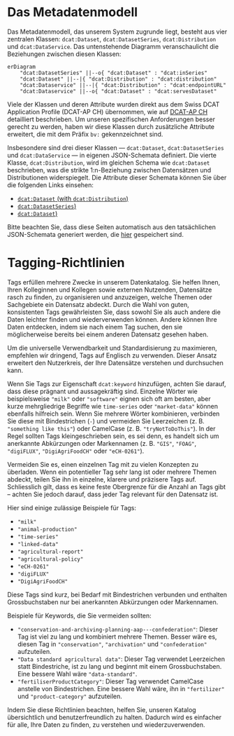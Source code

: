 # Das Metadatenmodell

Das Metadatenmodell, das unserem System zugrunde liegt, besteht aus vier zentralen Klassen: `dcat:Dataset`, `dcat:DatasetSeries`, `dcat:Distribution` und `dcat:DataService`. 
Das untenstehende Diagramm veranschaulicht die Beziehungen zwischen diesen Klassen:

```mermaid
erDiagram
    "dcat:DatasetSeries" ||--o{ "dcat:Dataset" : "dcat:inSeries"
    "dcat:Dataset" ||--|{ "dcat:Distribution" : "dcat:distribution"
    "dcat:Dataservice" ||--|{ "dcat:Distribution" : "dcat:endpointURL"
    "dcat:Dataservice" ||--o{ "dcat:Dataset" : "dcat:servesDataset"
```

Viele der Klassen und deren Attribute wurden direkt aus dem Swiss DCAT Application Profile (DCAT-AP CH) übernommen, wie auf [DCAT-AP CH](https://www.dcat-ap.ch/) detailliert beschrieben.
Um unseren spezifischen Anforderungen besser gerecht zu werden, haben wir diese Klassen durch zusätzliche Attribute erweitert, die mit dem Präfix `bv:` gekennzeichnet sind.

Insbesondere sind drei dieser Klassen — `dcat:Dataset`, `dcat:DatasetSeries` und `dcat:DataService` — in eigenen JSON-Schemata definiert. Die vierte Klasse, `dcat:Distribution`, wird im gleichen Schema wie `dcat:Dataset` beschrieben, was die strikte 1:n-Beziehung zwischen Datensätzen und Distributionen widerspiegelt.
Die Attribute dieser Schemata können Sie über die folgenden Links einsehen:

- [`dcat:Dataset` (with `dcat:Distribution`)](https://json-schema.app/view/%23?url=https%3A%2F%2Fraw.githubusercontent.com%2Fblw-ofag-ufag%2Fmetadata%2Frefs%2Fheads%2Fmain%2Fdata%2Fschemas%2Fdataset.json)
- [`dcat:DatasetSeries`)](https://json-schema.app/view/%23?url=https%3A%2F%2Fraw.githubusercontent.com%2Fblw-ofag-ufag%2Fmetadata%2Frefs%2Fheads%2Fmain%2Fdata%2Fschemas%2FdatasetSeries.json)
- [`dcat:Dataset`)](https://json-schema.app/view/%23?url=https%3A%2F%2Fraw.githubusercontent.com%2Fblw-ofag-ufag%2Fmetadata%2Frefs%2Fheads%2Fmain%2Fdata%2Fschemas%2FdataService.json)

Bitte beachten Sie, dass diese Seiten automatisch aus den tatsächlichen JSON-Schemata generiert werden, die [hier](https://github.com/blw-ofag-ufag/metadata/tree/main/data/schemas) gespeichert sind.

# Tagging-Richtlinien

Tags erfüllen mehrere Zwecke in unserem Datenkatalog.
Sie helfen Ihnen, Ihren Kolleginnen und Kollegen sowie externen Nutzenden, Datensätze rasch zu finden, zu organisieren und anzuzeigen, welche Themen oder Sachgebiete ein Datensatz abdeckt.
Durch die Wahl von guten, konsistenten Tags gewährleisten Sie, dass sowohl Sie als auch andere die Daten leichter finden und wiederverwenden können.
Andere können Ihre Daten entdecken, indem sie nach einem Tag suchen, den sie möglicherweise bereits bei einem anderen Datensatz gesehen haben.

Um die universelle Verwendbarkeit und Standardisierung zu maximieren, empfehlen wir dringend, Tags auf Englisch zu verwenden.
Dieser Ansatz erweitert den Nutzerkreis, der Ihre Datensätze verstehen und durchsuchen kann.

Wenn Sie Tags zur Eigenschaft `dcat:keyword` hinzufügen, achten Sie darauf, dass diese prägnant und aussagekräftig sind.
Einzelne Wörter wie beispielsweise `"milk"` oder `"software"` eignen sich oft am besten, aber kurze mehrgliedrige Begriffe wie `time-series` oder `"market-data"` können ebenfalls hilfreich sein.
Wenn Sie mehrere Wörter kombinieren, verbinden Sie diese mit Bindestrichen (`-`) und vermeiden Sie Leerzeichen (z. B. `"something like this"`) oder CamelCase (z. B. `"tryNotToDoThis"`).
In der Regel sollten Tags kleingeschrieben sein, es sei denn, es handelt sich um anerkannte Abkürzungen oder Markennamen (z. B. `"GIS"`, `"FOAG"`, `"digiFLUX"`, `"DigiAgriFoodCH"` oder `"eCH-0261"`).

Vermeiden Sie es, einen einzelnen Tag mit zu vielen Konzepten zu überladen.
Wenn ein potentieller Tag sehr lang ist oder mehrere Themen abdeckt, teilen Sie ihn in einzelne, klarere und präzisere Tags auf.
Schliesslich gilt, dass es keine feste Obergrenze für die Anzahl an Tags gibt – achten Sie jedoch darauf, dass jeder Tag relevant für den Datensatz ist.

Hier sind einige zulässige Beispiele für Tags:

- `"milk"`
- `"animal-production"`
- `"time-series"`
- `"linked-data"`
- `"agricultural-report"`
- `"agricultural-policy"`
- `"eCH-0261"`
- `"digiFLUX"`
- `"DigiAgriFoodCH"`

Diese Tags sind kurz, bei Bedarf mit Bindestrichen verbunden und enthalten Grossbuchstaben nur bei anerkannten Abkürzungen oder Markennamen.

Beispiele für Keywords, die Sie vermeiden sollten:

- `"conservation-and-archiving-planning-aap---confederation"`: Dieser Tag ist viel zu lang und kombiniert mehrere Themen. Besser wäre es, diesen Tag in `"conservation"`, `"archivation"` und `"confederation"` aufzuteilen.
- `"Data standard agricultural data"`: Dieser Tag verwendet Leerzeichen statt Bindestriche, ist zu lang und beginnt mit einem Grossbuchstaben. Eine bessere Wahl wäre `"data-standard"`.
- `"fertiliserProductCategory"`: Dieser Tag verwendet CamelCase anstelle von Bindestrichen. Eine bessere Wahl wäre, ihn in `"fertilizer"` und `"product-category"` aufzuteilen.

Indem Sie diese Richtlinien beachten, helfen Sie, unseren Katalog übersichtlich und benutzerfreundlich zu halten. Dadurch wird es einfacher für alle, Ihre Daten zu finden, zu verstehen und wiederzuverwenden.